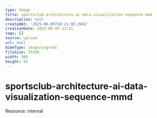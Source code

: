 ```yaml
---
type: Image
title: sportsclub-architecture-ai-data-visualization-sequence-mmd
description: null
createdAt: '2025-06-05T18:21:03.268Z'
creationDate: 2025-06-05 13:21
tags: []
source: upload
url: null
mimeType: image/svg+xml
fileSize: 33290
width: 300
height: 93
---
```


# sportsclub-architecture-ai-data-visualization-sequence-mmd


Resource: internal


